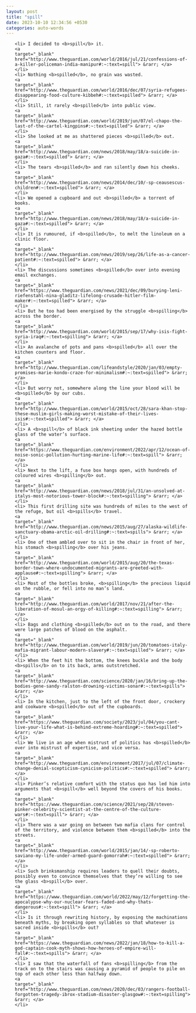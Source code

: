 ```yaml
---
layout: post
title: "spill"
date: 2023-10-10 12:34:56 +0530
categories: auto-words
---
```

<ol>

    <li> I decided to <b>spill</b> it.
    <a 
    target="_blank" 
    href="http://www.theguardian.com/world/2016/jul/21/confessions-of-a-killer-policeman-india-manipur#:~:text=spill"> &rarr; </a>
    </li>
    <li> Nothing <b>spilled</b>, no grain was wasted.
    <a 
    target="_blank" 
    href="http://www.theguardian.com/world/2016/dec/07/syria-refugees-disappearing-food-culture-kibbeh#:~:text=spilled"> &rarr; </a>
    </li>
    <li> Still, it rarely <b>spilled</b> into public view.
    <a 
    target="_blank" 
    href="http://www.theguardian.com/world/2019/jun/07/el-chapo-the-last-of-the-cartel-kingpins#:~:text=spilled"> &rarr; </a>
    </li>
    <li> She looked at me as shattered pieces <b>spilled</b> out.
    <a 
    target="_blank" 
    href="http://www.theguardian.com/news/2018/may/18/a-suicide-in-gaza#:~:text=spilled"> &rarr; </a>
    </li>
    <li> The tears <b>spilled</b> and ran silently down his cheeks.
    <a 
    target="_blank" 
    href="http://www.theguardian.com/news/2014/dec/10/-sp-ceausescus-children#:~:text=spilled"> &rarr; </a>
    </li>
    <li> We opened a cupboard and out <b>spilled</b> a torrent of books.
    <a 
    target="_blank" 
    href="http://www.theguardian.com/news/2018/may/18/a-suicide-in-gaza#:~:text=spilled"> &rarr; </a>
    </li>
    <li> It is rumoured, if <b>spilled</b>, to melt the linoleum on a clinic floor.
    <a 
    target="_blank" 
    href="http://www.theguardian.com/news/2019/sep/26/life-as-a-cancer-patient#:~:text=spilled"> &rarr; </a>
    </li>
    <li> The discussions sometimes <b>spilled</b> over into evening email exchanges.
    <a 
    target="_blank" 
    href="https://www.theguardian.com/news/2021/dec/09/burying-leni-riefenstahl-nina-gladitz-lifelong-crusade-hitler-film-maker#:~:text=spilled"> &rarr; </a>
    </li>
    <li> But he too had been energised by the struggle <b>spilling</b> across the border.
    <a 
    target="_blank" 
    href="http://www.theguardian.com/world/2015/sep/17/why-isis-fight-syria-iraq#:~:text=spilling"> &rarr; </a>
    </li>
    <li> An avalanche of pots and pans <b>spilled</b> all over the kitchen counters and floor.
    <a 
    target="_blank" 
    href="http://www.theguardian.com/lifeandstyle/2020/jan/03/empty-promises-marie-kondo-craze-for-minimalism#:~:text=spilled"> &rarr; </a>
    </li>
    <li> But worry not, somewhere along the line your blood will be <b>spilled</b> by our cubs.
    <a 
    target="_blank" 
    href="http://www.theguardian.com/world/2015/oct/28/sara-khan-stop-these-muslim-girls-making-worst-mistake-of-their-lives-isis#:~:text=spilled"> &rarr; </a>
    </li>
    <li> A <b>spill</b> of black ink sheeting under the hazed bottle glass of the water’s surface.
    <a 
    target="_blank" 
    href="https://www.theguardian.com/environment/2022/apr/12/ocean-of-noise-sonic-pollution-hurting-marine-life#:~:text=spill"> &rarr; </a>
    </li>
    <li> Next to the lift, a fuse box hangs open, with hundreds of coloured wires <b>spilling</b> out.
    <a 
    target="_blank" 
    href="http://www.theguardian.com/news/2018/jul/31/an-unsolved-at-italys-most-notorious-tower-block#:~:text=spilling"> &rarr; </a>
    </li>
    <li> This first drilling site was hundreds of miles to the west of the refuge, but oil <b>spills</b> travel.
    <a 
    target="_blank" 
    href="http://www.theguardian.com/news/2015/aug/27/alaska-wildlife-sanctuary-obama-arctic-oil-drilling#:~:text=spills"> &rarr; </a>
    </li>
    <li> One of them ambled over to sit in the chair in front of her, his stomach <b>spilling</b> over his jeans.
    <a 
    target="_blank" 
    href="http://www.theguardian.com/world/2015/aug/20/the-texas-border-town-where-undocumented-migrants-are-greeted-with-applause#:~:text=spilling"> &rarr; </a>
    </li>
    <li> Most of the bottles broke, <b>spilling</b> the precious liquid on the rubble, or fell into no man’s land.
    <a 
    target="_blank" 
    href="http://www.theguardian.com/world/2017/nov/21/after-the-liberation-of-mosul-an-orgy-of-killing#:~:text=spilling"> &rarr; </a>
    </li>
    <li> Bags and clothing <b>spilled</b> out on to the road, and there were large patches of blood on the asphalt.
    <a 
    target="_blank" 
    href="http://www.theguardian.com/world/2019/jun/20/tomatoes-italy-mafia-migrant-labour-modern-slavery#:~:text=spilled"> &rarr; </a>
    </li>
    <li> When the feet hit the bottom, the knees buckle and the body <b>spills</b> on to its back, arms outstretched.
    <a 
    target="_blank" 
    href="http://www.theguardian.com/science/2020/jan/16/bring-up-the-bodies-gene-sandy-ralston-drowning-victims-sonar#:~:text=spills"> &rarr; </a>
    </li>
    <li> In the kitchen, just to the left of the front door, crockery and cookware <b>spilled</b> out of the cupboards.
    <a 
    target="_blank" 
    href="https://www.theguardian.com/society/2023/jul/04/you-cant-live-your-life-what-is-behind-extreme-hoarding#:~:text=spilled"> &rarr; </a>
    </li>
    <li> We live in an age when mistrust of politics has <b>spilled</b> over into mistrust of expertise, and vice versa.
    <a 
    target="_blank" 
    href="http://www.theguardian.com/environment/2017/jul/07/climate-change-denial-scepticism-cynicism-politics#:~:text=spilled"> &rarr; </a>
    </li>
    <li> Pinker’s relative comfort with the status quo has led him into arguments that <b>spill</b> well beyond the covers of his books.
    <a 
    target="_blank" 
    href="https://www.theguardian.com/science/2021/sep/28/steven-pinker-celebrity-scientist-at-the-centre-of-the-culture-wars#:~:text=spill"> &rarr; </a>
    </li>
    <li> There was a war going on between two mafia clans for control of the territory, and violence between them <b>spilled</b> into the streets.
    <a 
    target="_blank" 
    href="http://www.theguardian.com/world/2015/jan/14/-sp-roberto-saviano-my-life-under-armed-guard-gomorrah#:~:text=spilled"> &rarr; </a>
    </li>
    <li> Such brinksmanship requires leaders to quell their doubts, possibly even to convince themselves that they’re willing to see the glass <b>spill</b> over.
    <a 
    target="_blank" 
    href="https://www.theguardian.com/world/2022/may/12/forgetting-the-apocalypse-why-our-nuclear-fears-faded-and-why-thats-dangerous#:~:text=spill"> &rarr; </a>
    </li>
    <li> Is it through rewriting history, by exposing the machinations beneath myths, by breaking open syllables so that whatever is sacred inside <b>spills</b> out?
    <a 
    target="_blank" 
    href="https://www.theguardian.com/news/2022/jan/18/how-to-kill-a-god-captain-cook-myth-shows-how-heroes-of-empire-will-fall#:~:text=spills"> &rarr; </a>
    </li>
    <li> I saw that the waterfall of fans <b>spilling</b> from the track on to the stairs was causing a pyramid of people to pile on top of each other less than halfway down.
    <a 
    target="_blank" 
    href="http://www.theguardian.com/news/2020/dec/03/rangers-football-forgotten-tragedy-ibrox-stadium-disaster-glasgow#:~:text=spilling"> &rarr; </a>
    </li>